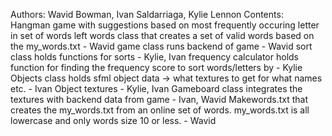 Authors: Wavid Bowman, Ivan Saldarriaga, Kylie Lennon
Contents:
  Hangman game with suggestions based on most frequently occuring letter in set of words left
    words class that creates a set of valid words based on the my_words.txt - Wavid
    game class runs backend of game - Wavid
    sort class holds functions for sorts - Kylie, Ivan
    frequency calculator holds function for finding the frequency score to sort words/letters by - Kylie
    Objects class holds sfml object data -> what textures to get for what names etc. - Ivan
    Object textures - Kylie, Ivan
    Gameboard class integrates the textures with backend data from game - Ivan, Wavid
  Makewords.txt that creates the my_words.txt from an online set of words. my_words.txt is all lowercase and only words size 10 or less. - Wavid
